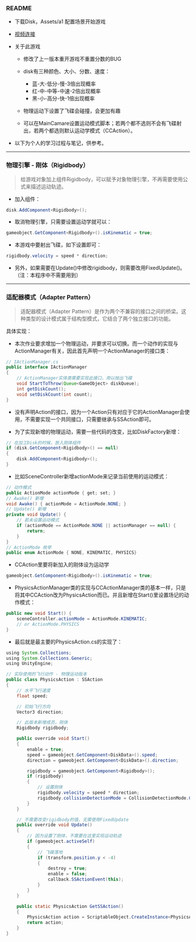 ### README

- 下载Disk，Assets/a1 配置场景开始游戏

- [视频连接](http://v.youku.com/v_show/id_XMzU2MTM3Mzc3Ng==.html?spm=a2h3j.8428770.3416059.1)

- 关于此游戏

  - 修改了上一版本重开游戏不重置分数的BUG

  - disk有三种颜色、大小、分数、速度：
    - 蓝-大-低分-慢-3倍出现概率
    - 红-中-中等-中速-2倍出现概率
    - 黑-小-高分-快-1倍出现概率  

  - 物理运动下设置了飞碟会碰撞，会更加有趣

  - 可以在MainCamare设置运动模式脚本；若两个都不选则不会有飞碟射出，若两个都选则默认运动学模式（CCAction）。

- 以下为个人的学习过程与笔记，供参考。

---

### 物理引擎 - 刚体（Rigidbody）
> 给游戏对象加上组件Rigidbody，可以赋予对象物理引擎，不再需要使用公式来描述运动轨迹。

- 加入组件：
```java
disk.AddComponent<Rigidbody>();
```

- 取消物理引擎，只需要设置运动学就可以：
```java
gameobject.GetComponent<Rigidbody>().isKinematic = true;
```

- 本游戏中要射出飞碟，如下设置即可：
```java
rigidbody.velocity = speed * direction;
```

- 另外，如果需要在Update()中修改rigidbody，则需要改用FixedUpdate()。（注：本程序中不需要用到）

---

### 适配器模式（Adapter Pattern）
> 适配器模式（Adapter Pattern）是作为两个不兼容的接口之间的桥梁。这种类型的设计模式属于结构型模式，它结合了两个独立接口的功能。

具体实现：

- 本次作业要求增加一个物理运动，并要求可以切换。而一个动作的实现与ActionManager有关，因此首先声明一个ActionManager的接口类：
```java
// IActionManager.cs
public interface IActionManager
{
    // ActionManager实体类需要实现此接口，用以抛出飞碟
    void StartToThrow(Queue<GameObject> diskQueue);
    int getDiskCount();
    void setDiskCount(int count);
}
```

- 没有声明Action的接口，因为一个Action只有对应于它的ActionManager会使用，不需要实现一个共同接口，只需要继承与SSAction即可。

- 为了实现新增的物理运动，需要一些代码的改变，比如DiskFactory新增：
```java
// 在加工Disk的时候，放入刚体组件
if (disk.GetComponent<Rigidbody>() == null)
{
    disk.AddComponent<Rigidbody>();
}
```

- 比如SceneController新增actionMode来记录当前使用的运动模式：
```java
// 动作模式
public ActionMode actionMode { get; set; }
// Awake() 新增
void Awake() { actionMode = ActionMode.NONE; }
// Update() 新增
private void Update() {
    // 若未设置运动模式
    if (actionMode == ActionMode.NONE || actionManager == null) {
        return;
    }
}
// ActionMode 枚举
public enum ActionMode { NONE, KINEMATIC, PHYSICS}
```

- CCAction里要将新加入的刚体设为运动学
```java
gameobject.GetComponent<Rigidbody>().isKinematic = true;
```

- PhysicsActionManager类的实现与CCActionManager类的基本一样，只是将其中CCAction改为PhysicsAction而已。并且新增在Start()里设置场记的动作模式：
```java
public new void Start() {
    sceneController.actionMode = ActionMode.KINEMATIC;
    // or ActionMode.PHYSICS
}
```

- 最后就是最主要的PhysicsAction.cs的实现了：
```java
using System.Collections;
using System.Collections.Generic;
using UnityEngine;

// 实际使用的飞行动作 - 物理运动版本
public class PhysicsAction : SSAction
{
    // 水平飞行速度
    float speed;

    // 初始飞行方向
    Vector3 direction;

    // 此版本新增成员，刚体
    Rigidbody rigidbody;

    public override void Start()
    {
        enable = true;
        speed = gameobject.GetComponent<DiskData>().speed;
        direction = gameobject.GetComponent<DiskData>().direction;

        rigidbody = gameobject.GetComponent<Rigidbody>();
        if (rigidbody)
        {
            // 设置刚体
            rigidbody.velocity = speed * direction;
            rigidbody.collisionDetectionMode = CollisionDetectionMode.Continuous;
        }
    }

    // 不需要改变rigidbody的值，无需使用FixedUpdate
    public override void Update()
    {
        // 因为设置了刚体，不需要在这里实现运动轨迹
        if (gameobject.activeSelf)
        {
            // 飞碟落地
            if (transform.position.y < -4)
            {
                destroy = true;
                enable = false;
                callback.SSActionEvent(this);
            }
        }
    }

    public static PhysicsAction GetSSAction()
    {
        PhysicsAction action = ScriptableObject.CreateInstance<PhysicsAction>();
        return action;
    }
}
```
